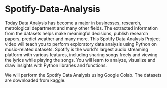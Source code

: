 # Spotify-Data-Analysis

Today Data Analysis has become a major in businesses, research, metrological department and many other fields. The extracted information from the datasets helps make meaningful decisions, publish research papers, predict weather and many more. This Spotify Data Analysis Project video will teach you to perform exploratory data analysis using Python on music-related datasets. Spotify is the world's largest audio streaming platform with various features, including sharing songs freely and viewing the lyrics while playing the songs. You will learn to analyze, visualize and draw insights with Python libraries and functions.

We will perform the Spotify Data Analysis using Google Colab. The datasets are downloaded from kaggle.
